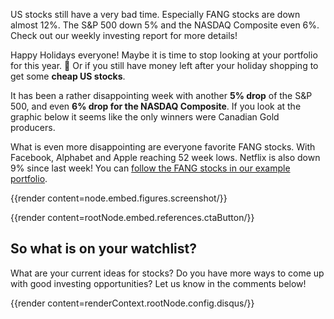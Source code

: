 
US stocks still have a very bad time. Especially FANG stocks are down almost 12%.
The S&P 500 down 5% and the NASDAQ Composite even 6%. Check out our weekly
investing report for more details! 

<!--more-->

Happy Holidays everyone! Maybe it is time to stop looking at your 
portfolio for this year. 🤷️ Or if you still have money left 
after your holiday shopping to get some **cheap US stocks**.

It has been a rather disappointing week with another **5% drop** of the S&P 500, and even 
**6% drop for the NASDAQ Composite**. If you look at the graphic below 
it seems like the only winners were Canadian Gold producers.

What is even more disappointing are everyone favorite FANG stocks. 
With Facebook, Alphabet and Apple reaching 52 week lows. Netflix 
is also down 9% since last week! You can [follow the FANG stocks in our 
example portfolio](https://anlage.app/app/#/portfolio/holdings/917b0893-b042-4144-8862-1162dc99b8cf).


{{render content=node.embed.figures.screenshot/}}

{{render content=rootNode.embed.references.ctaButton/}}


## So what is on your watchlist?

What are your current ideas for stocks? Do you have more ways to come up with good
investing opportunities? Let us know in the comments below!

{{render content=renderContext.rootNode.config.disqus/}}
